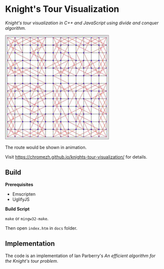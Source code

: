 # Knight's Tour Visualization

_Knight's tour visualization in C++ and JavaScript using divide and conquer algorithm._

![Knight's Tour on a 14*14 board](demo.jpg)

The route would be shown in animation.

Visit https://chromezh.github.io/knights-tour-visualization/ for details.

## Build

**Prerequisites**

* Emscripten
* UglifyJS

**Build Script**

`make` or `mingw32-make`.

Then open `index.htm` in `docs` folder.

## Implementation

The code is an implementation of Ian Parberry's _An efficient algorithm for the Knight's tour problem_.
